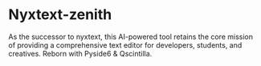 # Nyxtext-zenith
As the successor to nyxtext, this AI-powered tool retains the core mission of providing a comprehensive text editor for developers, students, and creatives. Reborn with Pyside6 &amp; Qscintilla.

